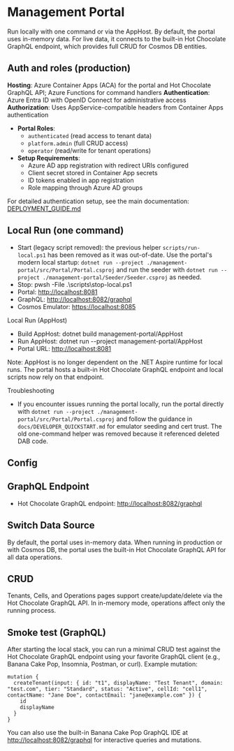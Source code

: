 # Management Portal


Run locally with one command or via the AppHost. By default, the portal uses in-memory data. For live data, it connects to the built-in Hot Chocolate GraphQL endpoint, which provides full CRUD for Cosmos DB entities.

## Auth and roles (production)

**Hosting**: Azure Container Apps (ACA) for the portal and Hot Chocolate GraphQL API; Azure Functions for command handlers
**Authentication**: Azure Entra ID with OpenID Connect for administrative access
**Authorization**: Uses AppService-compatible headers from Container Apps authentication
- **Portal Roles**:
  - `authenticated` (read access to tenant data)
  - `platform.admin` (full CRUD access)
  - `operator` (read/write for tenant operations)
- **Setup Requirements**:
  - Azure AD app registration with redirect URIs configured
  - Client secret stored in Container App secrets
  - ID tokens enabled in app registration
  - Role mapping through Azure AD groups

For detailed authentication setup, see the main documentation: [DEPLOYMENT_GUIDE.md](../docs/DEPLOYMENT_GUIDE.md#management-portal-authentication-setup)

## Local Run (one command)

- Start (legacy script removed): the previous helper `scripts/run-local.ps1` has been removed as it was out-of-date.
  Use the portal's modern local startup: `dotnet run --project ./management-portal/src/Portal/Portal.csproj` and run the seeder with `dotnet run --project ./management-portal/Seeder/Seeder.csproj` as needed.
- Stop: pwsh -File .\scripts\stop-local.ps1
- Portal: <http://localhost:8081>
- GraphQL: <http://localhost:8082/graphql>
- Cosmos Emulator: <https://localhost:8085>

Local Run (AppHost)

- Build AppHost: dotnet build management-portal/AppHost
- Run AppHost: dotnet run --project management-portal/AppHost
- Portal URL: <http://localhost:8081>

Note: AppHost is no longer dependent on the .NET Aspire runtime for local runs. The portal hosts a built-in Hot Chocolate GraphQL endpoint and local scripts now rely on that endpoint.

Troubleshooting

- If you encounter issues running the portal locally, run the portal directly with `dotnet run --project ./management-portal/src/Portal/Portal.csproj` and follow the guidance in `docs/DEVELOPER_QUICKSTART.md` for emulator seeding and cert trust. The old one-command helper was removed because it referenced deleted DAB code.

## Config


## GraphQL Endpoint

- Hot Chocolate GraphQL endpoint: <http://localhost:8082/graphql>

## Switch Data Source


By default, the portal uses in-memory data. When running in production or with Cosmos DB, the portal uses the built-in Hot Chocolate GraphQL API for all data operations.

## CRUD


Tenants, Cells, and Operations pages support create/update/delete via the Hot Chocolate GraphQL API. In in-memory mode, operations affect only the running process.

## Smoke test (GraphQL)


After starting the local stack, you can run a minimal CRUD test against the Hot Chocolate GraphQL endpoint using your favorite GraphQL client (e.g., Banana Cake Pop, Insomnia, Postman, or curl). Example mutation:

```
mutation {
  createTenant(input: { id: "t1", displayName: "Test Tenant", domain: "test.com", tier: "Standard", status: "Active", cellId: "cell1", contactName: "Jane Doe", contactEmail: "jane@example.com" }) {
    id
    displayName
  }
}
```

You can also use the built-in Banana Cake Pop GraphQL IDE at <http://localhost:8082/graphql> for interactive queries and mutations.
